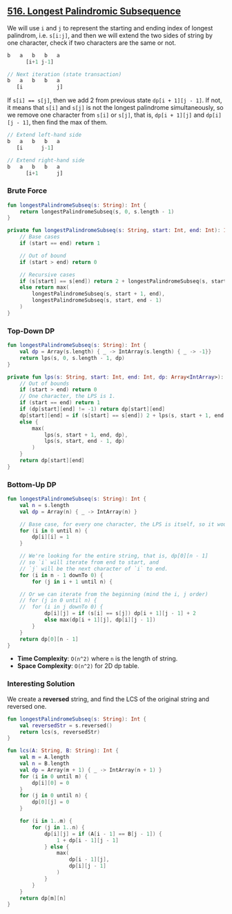 ## [516. Longest Palindromic Subsequence](https://leetcode.com/problems/longest-palindromic-subsequence/)

We will use `i` and `j` to represent the starting and ending index of longest palindrom, i.e. `s[i:j]`, and then we will extend the two sides of string by one character, check if two characters are the same or not.

```js
b   a   b   b   a
      [i+1 j-1]

// Next iteration (state transaction)
b   a   b   b   a
   [i           j]
```

If `s[i] == s[j]`, then we add 2 from previous state `dp[i + 1][j - 1]`.
If not, it means that `s[i]` and `s[j]` is not the longest palindrome simultaneously, so we remove one character from `s[i]` or `s[j]`, that is, `dp[i + 1][j]` and `dp[i][j - 1]`, then find the max of them.

```js
// Extend left-hand side
b   a   b   b   a
   [i      j-1]

// Extend right-hand side
b   a   b   b   a
      [i+1      j]
```

### Brute Force
```kotlin
fun longestPalindromeSubseq(s: String): Int {
    return longestPalindromeSubseq(s, 0, s.length - 1)
}

private fun longestPalindromeSubseq(s: String, start: Int, end: Int): Int {
    // Base cases
    if (start == end) return 1

    // Out of bound
    if (start > end) return 0

    // Recursive cases
    if (s[start] == s[end]) return 2 + longestPalindromeSubseq(s, start + 1, end - 1)
    else return max(
        longestPalindromeSubseq(s, start + 1, end),
        longestPalindromeSubseq(s, start, end - 1)
    )
}
```

### Top-Down DP
```kotlin
fun longestPalindromeSubseq(s: String): Int {
    val dp = Array(s.length) { _ -> IntArray(s.length) { _ -> -1}}
    return lps(s, 0, s.length - 1, dp)
}

private fun lps(s: String, start: Int, end: Int, dp: Array<IntArray>): Int {
    // Out of bounds
    if (start > end) return 0
    // One character, the LPS is 1.
    if (start == end) return 1
    if (dp[start][end] != -1) return dp[start][end]
    dp[start][end] = if (s[start] == s[end]) 2 + lps(s, start + 1, end - 1, dp)
    else {
        max(
            lps(s, start + 1, end, dp),
            lps(s, start, end - 1, dp)
        )
    }
    return dp[start][end]
}
```

### Bottom-Up DP

```kotlin
fun longestPalindromeSubseq(s: String): Int {
    val n = s.length
    val dp = Array(n) { _ -> IntArray(n) }

    // Base case, for every one character, the LPS is itself, so it would be 1
    for (i in 0 until n) {
        dp[i][i] = 1
    }

    // We're looking for the entire string, that is, dp[0][n - 1]
    // so `i` will iterate from end to start, and 
    // `j` will be the next character of `i` to end.
    for (i in n - 1 downTo 0) {
        for (j in i + 1 until n) {

    // Or we can iterate from the beginning (mind the i, j order)
    // for (j in 0 until n) {
    //  for (i in j downTo 0) {
            dp[i][j] = if (s[i] == s[j]) dp[i + 1][j - 1] + 2
            else max(dp[i + 1][j], dp[i][j - 1])
        }
    }
    return dp[0][n - 1]
}
```

* **Time Complexity**: `O(n^2)` where `n` is the length of string.
* **Space Complexity**: `O(n^2)` for 2D dp table.

### Interesting Solution
We create a **reversed** string, and find the LCS of the original string and reversed one.

```kotlin
fun longestPalindromeSubseq(s: String): Int {
    val reversedStr = s.reversed()
    return lcs(s, reversedStr)
}

fun lcs(A: String, B: String): Int {
    val m = A.length
    val n = B.length
    val dp = Array(m + 1) { _ -> IntArray(n + 1) }
    for (i in 0 until m) {
        dp[i][0] = 0
    }
    for (j in 0 until n) {
        dp[0][j] = 0
    }

    for (i in 1..m) {
        for (j in 1..n) {
            dp[i][j] = if (A[i - 1] == B[j - 1]) {
                1 + dp[i - 1][j - 1]
            } else {
                max(
                    dp[i - 1][j],
                    dp[i][j - 1]
                )
            }
        }
    }
    return dp[m][n]
}
```